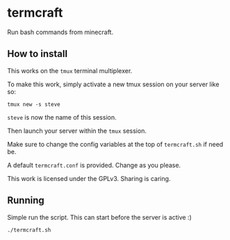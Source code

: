 # termcraft
Run bash commands from minecraft.

## How to install

This works on the `tmux` terminal multiplexer.

To make this work, simply activate a new tmux session on your server like so:

```
tmux new -s steve
```

`steve` is now the name of this session.

Then launch your server within the `tmux` session.

Make sure to change the config variables at the top of `termcraft.sh` if need be.

A default `termcraft.conf` is provided. Change as you please.

This work is licensed under the GPLv3. Sharing is caring.

## Running

Simple run the script. This can start before the server is active :)

```
./termcraft.sh
```
